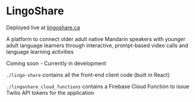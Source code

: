 # LingoShare

Deployed live at [lingoshare.ca](https://lingoshare.ca)

A platform to connect older adult native Mandarin speakers with younger adult language learners through interactive, prompt-based video calls and language learning activities

Coming soon - Currently in development

`./lingo-share` contains all the front-end client code (built in React)

`./lingoshare_cloud_functions` contains a Firebase Cloud Function to issue Twilio API tokens for the application

